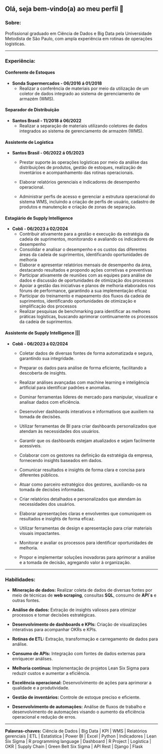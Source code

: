 ## Olá, seja bem-vindo(a) ao meu perfil 👋

### Sobre:
   Profissional graduado em Ciência de Dados e Big Data pela Universidade Metodista de São Paulo, com ampla experiência em rotinas de operações logísticas.

<hr>

### Experiência:

#### Conferente de Estoques
* **Sonda Supermercados - 06/2016 á 01/2018**
    * Realizar a conferência de materiais por meio da utilização de um coletor de dados integrado ao sistema de gerenciamento de armazém (WMS).

#### Separador de Distribuição
*  **Santos Brasil - 11/2018 á 06/2022**
    * Realizar a separação de materiais utilizando coletores de dados integrados ao sistema de gerenciamento de armazém (WMS).

#### Assistente de Logística
*  **Santos Brasil - 06/2022 á 05/2023**
    * Prestar suporte às operações logísticas por meio da análise das distribuições de produtos, gestão de estoques, realização de inventários e acompanhamento das rotinas operacionais.

    * Elaborar relatórios gerenciais e indicadores de desempenho operacional.

    * Administrar perfis de acesso e gerenciar a estrutura operacional do sistema WMS, incluindo a criação de perfis de usuário, cadastro de produtos e manutenção e criação de zonas de separação.

#### Estagiário de Supply Intelligence
*  **Cobli - 06/2023 á 02/2024**
    * Contribuir ativamente para a gestão e execução da estratégia da cadeia de suprimentos, monitorando e avaliando os indicadores de desempenho
    * Consolidar e analisar o desempenho e os custos das diferentes áreas da cadeia de suprimentos, identificando oportunidades de melhoria
    * Elaborar e apresentar relatórios mensais de desempenho da área, destacando resultados e propondo ações corretivas e preventivas
    * Participar ativamente de reuniões com as equipes para análise de dados e discussão de oportunidades de otimização dos processos
    * Apoiar a gestão das iniciativas e planos de melhoria elaborados nos fóruns de performance, garantindo a sua implementação eficaz
    * Participar do treinamento e mapeamento dos fluxos da cadeia de suprimentos, identificando oportunidades de otimização e simplificação dos processos
    * Realizar pesquisas de benchmarking para identificar as melhores práticas logísticas, buscando aprimorar continuamente os processos da cadeia de suprimentos.

#### Assistente de Supply Intelligence |||
*  **Cobli - 06/2023 á 02/2024**
    * Coletar dados de diversas fontes de forma automatizada e segura, garantindo sua integridade.
    * Preparar os dados para análise de forma eficiente, facilitando a descoberta de insights.
    * Realizar análises avançadas com machine learning e inteligência artificial para identificar padrões e anomalias.
    * Dominar ferramentas líderes de mercado para manipular, visualizar e analisar dados com eficiência.

    * Desenvolver dashboards interativos e informativos que auxiliem na tomada de decisões.

    * Utilizar ferramentas de BI para criar dashboards personalizados que atendam às necessidades dos usuários.
    * Garantir que os dashboards estejam atualizados e sejam facilmente acessíveis.

    * Colaborar com os gestores na definição da estratégia da empresa, fornecendo insights baseados em dados.
    * Comunicar resultados e insights de forma clara e concisa para diferentes públicos.
    * Atuar como parceiro estratégico dos gestores, auxiliando-os na tomada de decisões informadas.

    * Criar relatórios detalhados e personalizados que atendam às necessidades dos usuários.
    * Elaborar apresentações claras e envolventes que comuniquem os resultados e insights de forma eficaz.
    * Utilizar ferramentas de design e apresentação para criar materiais visuais impactantes.
    * Monitorar e avaliar os processos para identificar oportunidades de melhoria.
    * Propor e implementar soluções inovadoras para aprimorar a análise e a tomada de decisão, agregando valor à organização.
 
<hr>

### Habilidades:

 * **Mineração de dados:** Realizar coleta de dados de diversas fontes por meio de técnicas de **web scraping**, consultas **SQL**, consumo de **API`s** e outras fontes.

 * **Análise de dados:** Extração de insights valiosos para otimizar processos e tomar decisões estratégicas.

 * **Desenvolvimento de dashboards e KPIs:** Criação de visualizações interativas para acompanhar OKRs e KPIs.

 * **Rotinas de ETL:** Extração, transformação e carregamento de dados para análise.

 * **Consumo de APIs:** Integração com fontes de dados externas para enriquecer análises.
 * **Melhoria contínua:** Implementação de projetos Lean Six Sigma para reduzir custos e aumentar a eficiência.

 * **Excelência operacional:** Desenvolvimento de ações para aprimorar a qualidade e a produtividade.

 * **Gestão de inventários:** Controle de estoque preciso e eficiente.

 * **Desenvolvimento de automações:** Análise de fluxos de trabalho e desenvolvimento de automações visando o aumento da eficiência operacional e redução de erros.

<hr>

**Palavras-chaves:** Ciência de Dados | Big Data | KPI | WMS | Relatórios gerenciais | ETL | Estatística | Power BI | Excel | Python | Indicadores | Lean Six Sigma | R programming language | Dashboard | R Project | Logística | OKR | Supply Chain | Green Belt Six Sigma | API Rest | Django | Flask